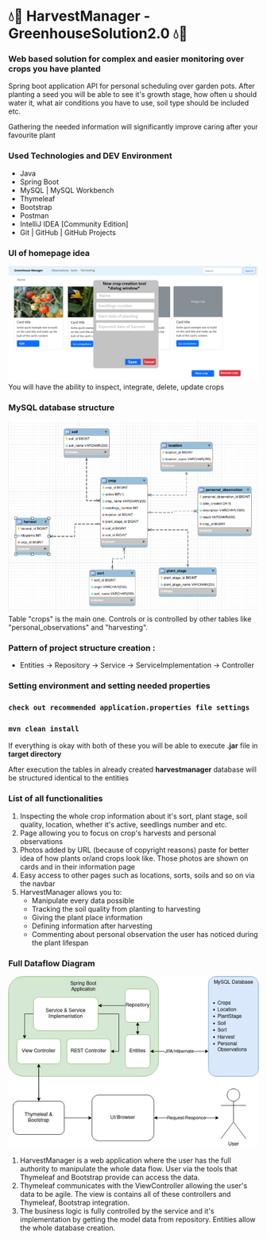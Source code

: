 # 💧🍅 HarvestManager - GreenhouseSolution2.0 💧🍅

### Web based solution for complex and easier monitoring over crops you have planted

Spring boot application API for personal scheduling over garden pots. After planting a seed you will be able to see it's growth stage, how often u should water it, what air conditions you have to use, soil type should be included etc.

Gathering the needed information will significantly improve caring after your favourite plant

### Used Technologies and DEV Environment 
* Java
* Spring Boot
* MySQL | MySQL Workbench
* Thymeleaf
* Bootstrap
* Postman
* IntelliJ IDEA [Community Edition]
* Git | GitHub | GitHub Projects 

### UI of homepage idea

![crop-integration.png](images%2Fcrop-integration.png)
You will have the ability to inspect, integrate, delete, update crops

### MySQL database structure 

![database-structure.png](images%2Fdatabase-structure.png)  
Table "crops" is the main one. Controls or is controlled by other tables like "personal_observations" and "harvesting".

### Pattern of project structure creation :

* Entities -> Repository -> Service -> ServiceImplementation -> Controller

### Setting environment and setting needed properties

### `check out recommended application.properties file settings`
### `mvn clean install`

If everything is okay with both of these you will be able to execute **.jar** file in **target directory**

After execution the tables in already created **harvestmanager** database will be structured identical to the entities

### List of all functionalities

1. Inspecting the whole crop information about it's sort, plant stage, soil quality, location, whether it's active, seedlings number and etc.
2. Page allowing you to focus on crop's harvests and personal observations
3. Photos added by URL (because of copyright reasons) paste for better idea of how plants or/and crops look like. Those photos are shown on cards and in their information page
4. Easy access to other pages such as locations, sorts, soils and so on via the navbar
5. HarvestManager allows you to:  
   * Manipulate every data possible
   * Tracking the soil quality from planting to harvesting
   * Giving the plant place information
   * Defining information after harvesting
   * Commenting about personal observation the user has noticed during the plant lifespan

### Full Dataflow Diagram
![full-data-diagram-flow.jpg](images%2Ffull-data-diagram-flow.jpg)

1. HarvestManager is a web application where the user has the full authority to manipulate
the whole data flow. User via the tools that Thymeleaf and Bootstrap provide can access
the data. 
2. Thymeleaf communicates with the ViewController allowing the user's data to be
agile. The view is contains all of these controllers and Thymeleaf, Bootstrap integration.
3. The business logic is fully controlled by the service and it's implementation by 
getting the model data from repository. Entities allow the whole database creation.

